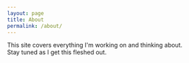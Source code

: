 ```yaml
---
layout: page
title: About
permalink: /about/
---
```


This site covers everything I'm working on and thinking about.  
Stay tuned as I get this fleshed out.
